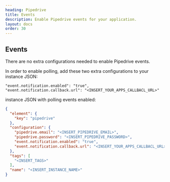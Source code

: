 ```yaml
---
heading: Pipedrive
title: Events
description: Enable Pipedrive events for your application.
layout: docs
order: 30
---
```


## Events

There are no extra configurations needed to enable Pipedrive events.

In order to enable polling, add these two extra configurations to your instance JSON:

```
"event.notification.enabled": "true",
"event.notification.callback.url": "<INSERT_YOUR_APPS_CALLBACL_URL>"
```

instance JSON with polling events enabled:

```json
{
  "element": {
    "key": "pipedrive"
  },
  "configuration": {
    "pipedrive.email": "<INSERT_PIPEDRIVE_EMAIL>",
    "pipedrive.password": "<INSERT_PIPEDRIVE_PASSWORD>",
    "event.notification.enabled": "true",
    "event.notification.callback.url": "<INSERT_YOUR_APPS_CALLBACL_URL>"
  },
  "tags": [
    "<INSERT_TAGS>"
  ],
  "name": "<INSERT_INSTANCE_NAME>"
}
```
